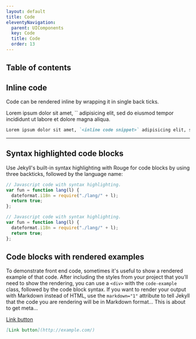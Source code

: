 ```yaml
---
layout: default
title: Code
eleventyNavigation:
  parent: UIComponents
  key: Code
  title: Code
  order: 13
---
```


## Table of contents

## Inline code

Code can be rendered inline by wrapping it in single back ticks.

<div class="code-example" markdown="1">
Lorem ipsum dolor sit amet, `<inline code snippet>` adipisicing elit, sed do eiusmod tempor incididunt ut labore et dolore magna aliqua.
</div>

```markdown
Lorem ipsum dolor sit amet, `<inline code snippet>` adipisicing elit, sed do eiusmod tempor incididunt ut labore et dolore magna aliqua.
```

---

## Syntax highlighted code blocks

Use Jekyll's built-in syntax highlighting with Rouge for code blocks by using three backticks, followed by the language name:

<div class="code-example" markdown="1">

```js
// Javascript code with syntax highlighting.
var fun = function lang(l) {
  dateformat.i18n = require("./lang/" + l);
  return true;
};
```

</div>

```js
// Javascript code with syntax highlighting.
var fun = function lang(l) {
  dateformat.i18n = require("./lang/" + l);
  return true;
};
```

## Code blocks with rendered examples

To demonstrate front end code, sometimes it's useful to show a rendered example of that code. After including the styles from your project that you'll need to show the rendering, you can use a `<div>` with the `code-example` class, followed by the code block syntax. If you want to render your output with Markdown instead of HTML, use the `markdown="1"` attribute to tell Jekyll that the code you are rendering will be in Markdown format... This is about to get meta...

<div class="code-example" markdown="1">

[Link button](http://example.com/)

</div>

```markdown
[Link button](http://example.com/)
```
